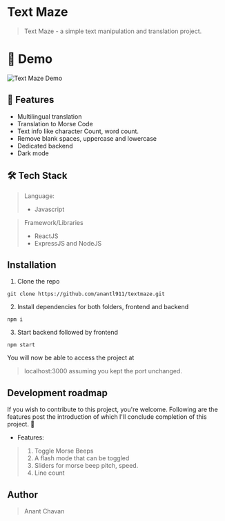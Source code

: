 # Text Maze

> Text Maze - a simple text manipulation and translation project.


# 📸 Demo
![Text Maze Demo](https://i.ibb.co/Lzqyx3z1/output.gif)

## 🚀 Features

- Multilingual translation
- Translation to Morse Code
- Text info like character Count, word count.
- Remove blank spaces, uppercase and lowercase
- Dedicated backend
- Dark mode

## 🛠️ Tech Stack

>Language:
> - Javascript

> Framework/Libraries
>  - ReactJS
>  - ExpressJS and NodeJS

## Installation

1. Clone the repo
```
git clone https://github.com/anantl911/textmaze.git
```
2. Install dependencies for both folders, frontend and backend
```
npm i
```
3. Start backend followed by frontend
```
npm start
```

You will now be able to access the project at
> localhost:3000
>  assuming you kept the port unchanged.

## Development roadmap

If you wish to contribute to this project, you're welcome. Following are the features post the introduction of which I'll conclude completion of this project. 🤝

- Features:
> 1. Toggle Morse Beeps
> 2. A flash mode that can be toggled
> 3. Sliders for morse beep pitch, speed.
> 4. Line count 

## Author

> Anant Chavan
